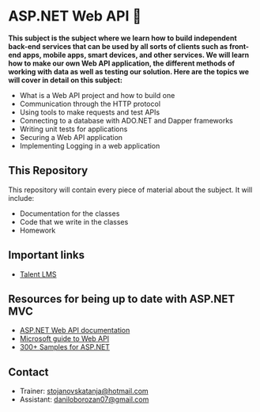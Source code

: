 # ASP.NET Web API 📕

**This subject is the subject where we learn how to build independent back-end services that can be used by all sorts of clients such as front-end apps, mobile apps, smart devices, and other services. We will learn how to make our own Web API application, the different methods of working with data as well as testing our solution. Here are the topics we will cover in detail on this subject:**

* What is a Web API project and how to build one
* Communication through the HTTP protocol
* Using tools to make requests and test APIs
* Connecting to a database with ADO.NET and Dapper frameworks
* Writing unit tests for applications
* Securing a Web API application
* Implementing Logging in a web application

## This Repository

This repository will contain every piece of material about the subject. It will include:

* Documentation for the classes
* Code that we write in the classes
* Homework

## Important links

* [Talent LMS](https://academyforprogramming-seavusedu.talentlms.com/index)

## Resources for being up to date with ASP.NET MVC

* [ASP.NET Web API documentation](https://docs.microsoft.com/en-us/aspnet/core/web-api/?WT.mc_id=dotnet-35129-website&view=aspnetcore-6.0)
* [Microsoft guide to Web API](https://dotnet.microsoft.com/en-us/apps/aspnet/apis)
* [300+ Samples for ASP.NET](https://github.com/dodyg/practical-aspnetcore/tree/net6.0)

## Contact

* Trainer: stojanovskatanja@hotmail.com
* Assistant: daniloborozan07@gmail.com
